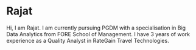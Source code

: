 # Rajat
Hi, I am Rajat. I am currently pursuing PGDM with a specialisation in Big Data Analytics from FORE School of Management. I have 3 years of work experience as a Quality Analyst in RateGain Travel Technologies. 
